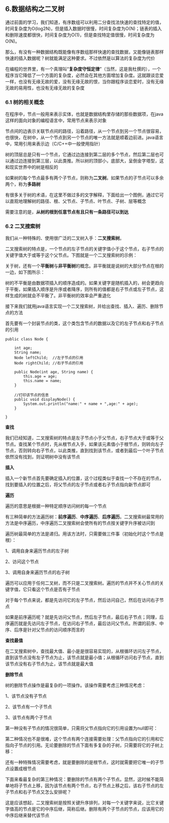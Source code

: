 ## 6.数据结构之二叉树

通过前面的学习，我们知道，有序数组可以利用二分查找法快速的查找特定的值，时间复杂度为O(log2N)，但是插入数据时很慢，时间复杂度为O(N)；链表的插入和删除速度都很快，时间复杂度为O(1)，但是查找特定值很慢，时间复杂度为O(N)。

那么，有没有一种数据结构既能像有序数组那样快速的查找数据，又能像链表那样快速的插入数据呢？树就能满足这种要求。不过依然是以算法的复杂度为代价

在编程的世界里，有一个真理叫“**复杂度守恒定律**”（当然，这是我杜撰的），一个程序当它降低了一个方面的复杂度，必然会在其他方面增加复杂度。这就跟谈恋爱一样，也没有无缘无故的爱，没有无缘无故的恨，当你跟程序谈恋爱时，没有无缘无故的易用性，也没有无缘无故的复杂度

### 6.1 树的相关概念

在程序中，节点一般用来表示实体，也就是数据结构里存储的那些数据项，在java这样的面向对象的编程语言中，常用节点来表示对象

节点间的边表示关联节点间的路径，沿着路径，从一个节点到另一个节点很容易，也很快，在树中，从一个节点到另一个节点的唯一方法就是顺着边前进。java语言中，常用引用来表示边（C/C++中一般使用指针）

树的顶层总是只有一个节点，它通过边连接到第二层的多个节点，然后第二层也可以通过边连接到第三层，以此类推。所以树的顶部小，底部大，呈倒金字塔型，这和现实世界中的树是相反的

如果树的每个节点最多有两个子节点，则称为**二叉树**。如果节点的子节点可以多余两个，称为**多路树**

有很多关于树的术语，在这里不做过多的文字解释，下面给出一个图例，通过它可以直观地理解树的路径、根、父节点、子节点、叶节点、子树、层等概念

需要注意的是，**从树的根到任意节点有且只有一条路径可以到达**

### 6.2 二叉搜索树

我们从一种特殊的、使用很广泛的二叉树入手：**二叉搜索树**。

二叉搜索树的特点是，一个节点的左子节点的关键字值小于这个节点，右子节点的关键字值大于或等于这个父节点。下图就是一个二叉搜索树的示例：

关于树，还有一个**平衡树**与**非平衡树**的概念。非平衡就是说树的大部分节点在根的一边，如下图所示：

树的不平衡是由数据项插入的顺序造成的。如果关键字是随机插入的，树会更趋向于平衡，如果插入顺序是升序或者降序，则所有的值都是右子节点或左子节点，这样生成的树就会不平衡了。非平衡树的效率会严重退化

接下来我们就用java语言实现一个二叉搜索树，并给出查找、插入、遍历、删除节点的方法

首先要有一个封装节点的类，这个类包含节点的数据以及它的左子节点和右子节点的引用

    public class Node {
    
        int age;
        String name;
        Node leftChild;  //左子节点的引用
        Node rightChild; //右子节点的引用
    
        public Node(int age, String name) {
            this.age = age;
            this.name = name;
        }
    
        //打印该节点的信息
        public void displayNode() {
            System.out.println("name:" + name + ",age:" + age);
        }
    
    }
    
**查找**

我们已经知道，二叉搜索树的特点是左子节点小于父节点，右子节点大于或等于父节点。查找某个节点时，先从根节点入手，如果该元素值小于根节点，则转向左子节点，否则转向右子节点，以此类推，直到找到该节点，或者到最后一个叶子节点依然没有找到，则证明树中没有该节点

**插入**

插入一个新节点首先要确定插入的位置，这个过程类似于查找一个不存在的节点，找到要插入的位置之后，将父节点的左子节点或者右子节点指向新节点即可

**遍历**

遍历的意思是根据一种特定顺序访问树的每一个节点

有三种简单的方法遍历树：**前序遍历**、**中序遍历**、**后序遍历**。二叉搜索树最常用的方法是中序遍历，中序遍历二叉搜索树会使所有的节点按关键字升序被访问到

遍历树最简单的方法是递归。用该方法时，只需要做三件事（初始化时这个节点是根）：

1、调用自身来遍历节点的左子树

2、访问这个节点

3、调用自身来遍历节点的右子树

遍历可以应用于任何二叉树，而不只是二叉搜索树。遍历的节点并不关心节点的关键字值，它只看这个节点是否有子节点

对于每个节点来说，都是先访问它的左子节点，然后访问自己，然后在访问右子节点

如果是前序遍历呢？就是先访问父节点，然后左子节点，最后右子节点；同理，后序遍历就是先访问左子节点，在访问右子节点，最后访问父节点。所谓的前序、中序、后序是针对父节点的访问顺序而言的

**查找最值**

在二叉搜索树中，查找最大值、最小是是很容易实现的，从根循环访问左子节点，直到该节点没有左子节点为止，该节点就是最小值；从根循环访问右子节点，直到该节点没有右子节点为止，该节点就是最大值

**删除节点**

树的删除节点操作是最复杂的一项操作。该操作需要考虑三种情况考虑：

1、该节点没有子节点

2、该节点有一个子节点

3、该节点有两个子节点

第一种没有子节点的情况很简单，只需将父节点指向它的引用设置为null即可：

第二种情况也不是很难，这个节点有两个连接需要处理：父节点指向它的引用和它指向子节点的引用。无论要删除的节点下面有多复杂的子树，只需要将它的子树上移：

还有一种特殊情况需要考虑，就是要删除的是根节点，这时就需要把它唯一的子节点设置成根节点

下面来看最复杂的第三种情况：要删除的节点有两个子节点。显然，这时候不能简单地将子节点上移，因为该节点有两个节点，右子节点上移之后，该右子节点的左子节点和右子节点又怎么安排呢？

这是应该想起，二叉搜索树是按照关键升序排列，对每一个关键字来说，比它关键字值高的节点是它的中序后继，简称后继。删除有两个子节点的节点，应该用它的中序后继来替代该节点
